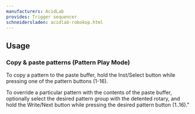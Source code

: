 ```yaml
---
manufacturers: AcidLab
provides: Trigger sequencer
schneidersladen: acidlab-robokop.html
---
```

## Usage

### Copy & paste patterns (Pattern Play Mode)

To copy a pattern to the paste buffer, hold the Inst/Select button while pressing
one of the pattern buttons (1-16).

To override a particular pattern with the contents of the paste buffer, optionally
select the desired pattern group with the detented rotary, and hold the Write/Next
button while pressing the desired pattern button (1..16)."

